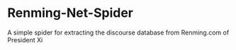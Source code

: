 # Renming-Net-Spider
A simple spider for extracting the discourse database from Renming.com of President Xi
